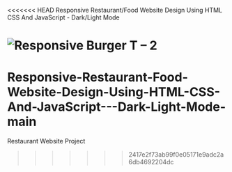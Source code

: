 <<<<<<< HEAD
Responsive Restaurant/Food Website Design Using HTML CSS And JavaScript - Dark/Light Mode

![Responsive Burger T – 2](https://user-images.githubusercontent.com/70256840/139625059-452f48a1-87e1-4074-bf16-c156e7e9d6f0.png)
=======
# Responsive-Restaurant-Food-Website-Design-Using-HTML-CSS-And-JavaScript---Dark-Light-Mode-main
Restaurant Website Project
>>>>>>> 2417e2f73ab99f0e05171e9adc2a6db4692204dc
